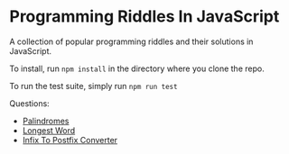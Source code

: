 # Programming Riddles In JavaScript

A collection of popular programming riddles and their solutions in JavaScript.

To install, run `npm install` in the directory where you clone the repo.

To run the test suite, simply run `npm run test`

Questions:

- [Palindromes](palindromes)
- [Longest Word](longest&#32;word)
- [Infix To Postfix Converter](infix-to-postfix)

